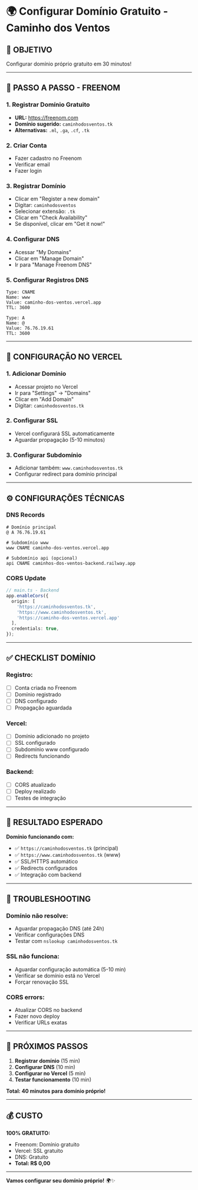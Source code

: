 # 🌍 Configurar Domínio Gratuito - Caminho dos Ventos

## 🎯 OBJETIVO
Configurar domínio próprio gratuito em 30 minutos!

---

## 🚀 PASSO A PASSO - FREENOM

### **1. Registrar Domínio Gratuito**
- **URL:** https://freenom.com
- **Domínio sugerido:** `caminhodosventos.tk`
- **Alternativas:** `.ml`, `.ga`, `.cf`, `.tk`

### **2. Criar Conta**
- Fazer cadastro no Freenom
- Verificar email
- Fazer login

### **3. Registrar Domínio**
- Clicar em "Register a new domain"
- Digitar: `caminhodosventos`
- Selecionar extensão: `.tk`
- Clicar em "Check Availability"
- Se disponível, clicar em "Get it now!"

### **4. Configurar DNS**
- Acessar "My Domains"
- Clicar em "Manage Domain"
- Ir para "Manage Freenom DNS"

### **5. Configurar Registros DNS**
```
Type: CNAME
Name: www
Value: caminho-dos-ventos.vercel.app
TTL: 3600

Type: A
Name: @
Value: 76.76.19.61
TTL: 3600
```

---

## 🔧 CONFIGURAÇÃO NO VERCEL

### **1. Adicionar Domínio**
- Acessar projeto no Vercel
- Ir para "Settings" → "Domains"
- Clicar em "Add Domain"
- Digitar: `caminhodosventos.tk`

### **2. Configurar SSL**
- Vercel configurará SSL automaticamente
- Aguardar propagação (5-10 minutos)

### **3. Configurar Subdomínio**
- Adicionar também: `www.caminhodosventos.tk`
- Configurar redirect para domínio principal

---

## ⚙️ CONFIGURAÇÕES TÉCNICAS

### **DNS Records**
```
# Domínio principal
@ A 76.76.19.61

# Subdomínio www
www CNAME caminho-dos-ventos.vercel.app

# Subdomínio api (opcional)
api CNAME caminhos-dos-ventos-backend.railway.app
```

### **CORS Update**
```typescript
// main.ts - Backend
app.enableCors({
  origin: [
    'https://caminhodosventos.tk',
    'https://www.caminhodosventos.tk',
    'https://caminho-dos-ventos.vercel.app'
  ],
  credentials: true,
});
```

---

## ✅ CHECKLIST DOMÍNIO

### **Registro:**
- [ ] Conta criada no Freenom
- [ ] Domínio registrado
- [ ] DNS configurado
- [ ] Propagação aguardada

### **Vercel:**
- [ ] Domínio adicionado no projeto
- [ ] SSL configurado
- [ ] Subdomínio www configurado
- [ ] Redirects funcionando

### **Backend:**
- [ ] CORS atualizado
- [ ] Deploy realizado
- [ ] Testes de integração

---

## 🎉 RESULTADO ESPERADO

**Domínio funcionando com:**
- ✅ `https://caminhodosventos.tk` (principal)
- ✅ `https://www.caminhodosventos.tk` (www)
- ✅ SSL/HTTPS automático
- ✅ Redirects configurados
- ✅ Integração com backend

---

## 🚨 TROUBLESHOOTING

### **Domínio não resolve:**
- Aguardar propagação DNS (até 24h)
- Verificar configurações DNS
- Testar com `nslookup caminhodosventos.tk`

### **SSL não funciona:**
- Aguardar configuração automática (5-10 min)
- Verificar se domínio está no Vercel
- Forçar renovação SSL

### **CORS errors:**
- Atualizar CORS no backend
- Fazer novo deploy
- Verificar URLs exatas

---

## 🚀 PRÓXIMOS PASSOS

1. **Registrar domínio** (15 min)
2. **Configurar DNS** (10 min)
3. **Configurar no Vercel** (5 min)
4. **Testar funcionamento** (10 min)

**Total: 40 minutos para domínio próprio!**

---

## 💰 CUSTO

**100% GRATUITO:**
- Freenom: Domínio gratuito
- Vercel: SSL gratuito
- DNS: Gratuito
- **Total: R$ 0,00**

---

**Vamos configurar seu domínio próprio!** 🌍✨
